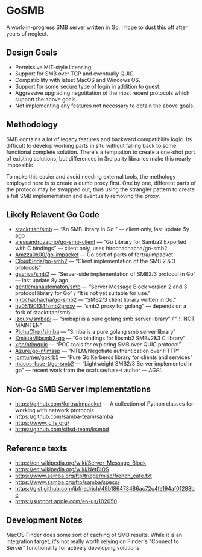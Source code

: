 # GoSMB
A work-in-progress SMB server written in Go.
I hope to dust this off after years of neglect.

## Design Goals
* Permissive MIT-style licensing.
* Support for SMB over TCP and eventually QUIC.
* Compatibility with latest MacOS and Windows OS.
* Support for some secure type of login in addition to guest.
* Aggressive upgrading negotitation of the most recent protocols which support the above goals.
* Not implementing any features not necessary to obtain the above goals.

## Methodology
SMB contains a lot of legacy features and backward compatibility logic.  Its difficult to
develop working parts in situ without falling back to some functional complete solution.  There's 
a temptation to create a one-shot port of existing solutions, but differences in 3rd party 
libraries make this nearly impossible.

To make this easier and avoid needing external tools, the methology employed here is to create
a dumb proxy first.  One by one, different parts of the protocol may be swapped out, thus using 
the strangler pattern to create a full SMB implementation and eventually removing the proxy.

## Likely Relavent Go Code
* [stacktitan/smb](https://github.com/stacktitan/smb) — “An SMB library in Go ” — client only, last update 5y ago
* [alessandrovaprio/go-smb-client](https://github.com/alessandrovaprio/go-smb-client) — “Go Library for Samba2 Exported with C bindings” — client only, uses hirochachacha/go-smb2
* [Amzza0x00/go-impacket](https://github.com/Amzza0x00/go-impacket) — Go port of parts of fortra/impacket
* [CloudSoda/go-smb2](https://github.com/CloudSoda/go-smb2) — “Client implementation of the SMB 2 & 3 protocols”
* [gavriva/smb2](https://github.com/gavriva/smb2) — “Server-side implementation of SMB2/3 protocol in Go” — last update 8y ago
* [gentlemanautomaton/smb](https://github.com/gentlemanautomaton/smb) — “Server Message Block version 2 and 3 protocol library for Go” / “It is not yet suitable for use.”
* [hirochachacha/go-smb2](https://github.com/hirochachacha/go-smb2) — “SMB2/3 client library written in Go.”
* [hy05190134/smb2proxy](https://github.com/hy05190134/smb2proxy) — “smb2 proxy for golang” — depends on a fork of stacktitan/smb
* [izouxv/smbapi](https://github.com/izouxv/smbapi) — “smbapi is a pure golang smb server library” / “!!! NOT MAINTEN”
* [PichuChen/simba](https://github.com/PichuChen/simba) — “Simba is a pure golang smb server library”
* [Xmister/libsmb2-go](https://github.com/Xmister/libsmb2-go) — “Go bindings for libsmb2 SMBv2&3 C library”
* [xpn/ntlmquic](https://github.com/xpn/ntlmquic) — “POC tools for exploring SMB over QUIC protocol”
* [Azure/go-ntlmssp](https://github.com/Azure/go-ntlmssp) — “NTLM/Negotiate authentication over HTTP”
* [jcmturner/gokrb5](https://github.com/jcmturner/gokrb5) — “Pure Go Kerberos library for clients and services”
* [macos-fuse-t/go-smb2](https://github.com/macos-fuse-t/go-smb2) — “Lightweight SMB2/3 Server implemented in go” — recent work from the osxfuse/fuse-t author — _AGPL_

## Non-Go SMB Server implementations
* https://github.com/fortra/impacket — A collection of Python classes for working with network protocols
* https://github.com/samba-team/samba
* https://www.jcifs.org/
* https://github.com/cifsd-team/ksmbd

## Reference texts
* https://en.wikipedia.org/wiki/Server_Message_Block
* https://en.wikipedia.org/wiki/NetBIOS
* https://www.samba.org/ftp/tridge/misc/french_cafe.txt
* https://www.samba.org/ftp/samba/specs/
* https://gist.github.com/jbfriedrich/49b186473486ac72c4fe194af01288be
* https://support.apple.com/en-us/102050

## Development Notes
MacOS Finder does some sort of caching of SMB results.  While it is an integration target, 
it's not really worth relying on Finder's "Connect to Server" functionality for actively 
developing solutions.
